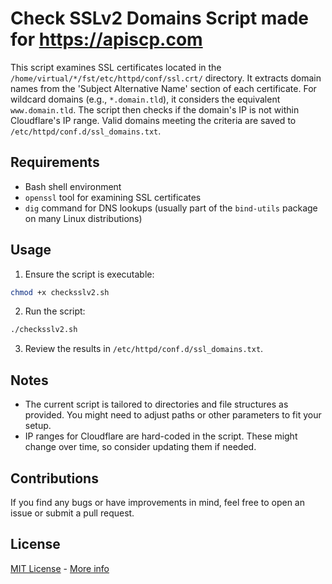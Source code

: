 # Check SSLv2 Domains Script made for https://apiscp.com

This script examines SSL certificates located in the `/home/virtual/*/fst/etc/httpd/conf/ssl.crt/` directory. It extracts domain names from the 'Subject Alternative Name' section of each certificate. For wildcard domains (e.g., `*.domain.tld`), it considers the equivalent `www.domain.tld`. The script then checks if the domain's IP is not within Cloudflare's IP range. Valid domains meeting the criteria are saved to `/etc/httpd/conf.d/ssl_domains.txt`.

## Requirements

- Bash shell environment
- `openssl` tool for examining SSL certificates
- `dig` command for DNS lookups (usually part of the `bind-utils` package on many Linux distributions)

## Usage

1. Ensure the script is executable:

```bash
chmod +x checksslv2.sh
```

2. Run the script:

```bash
./checksslv2.sh
```

3. Review the results in `/etc/httpd/conf.d/ssl_domains.txt`.

## Notes

- The current script is tailored to directories and file structures as provided. You might need to adjust paths or other parameters to fit your setup.
- IP ranges for Cloudflare are hard-coded in the script. These might change over time, so consider updating them if needed.

## Contributions

If you find any bugs or have improvements in mind, feel free to open an issue or submit a pull request.

## License

[MIT License](LICENSE) - [More info](https://opensource.org/licenses/MIT)
